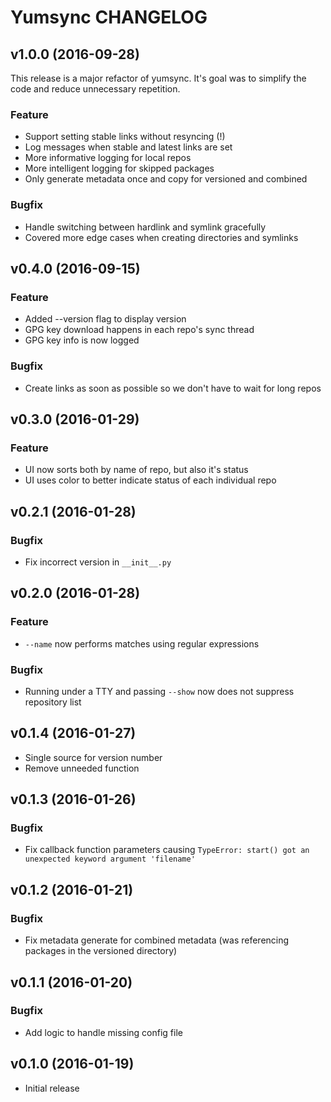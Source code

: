 Yumsync CHANGELOG
=================

v1.0.0 (2016-09-28)
-------------------

This release is a major refactor of yumsync. It's goal was to simplify the code and reduce unnecessary repetition.

### Feature

* Support setting stable links without resyncing (!)
* Log messages when stable and latest links are set
* More informative logging for local repos
* More intelligent logging for skipped packages
* Only generate metadata once and copy for versioned and combined

### Bugfix

* Handle switching between hardlink and symlink gracefully
* Covered more edge cases when creating directories and symlinks

v0.4.0 (2016-09-15)
-------------------

### Feature

* Added --version flag to display version
* GPG key download happens in each repo's sync thread
* GPG key info is now logged

### Bugfix

* Create links as soon as possible so we don't have to wait for long repos

v0.3.0 (2016-01-29)
-------------------

### Feature

* UI now sorts both by name of repo, but also it's status
* UI uses color to better indicate status of each individual repo

v0.2.1 (2016-01-28)
-------------------

### Bugfix

* Fix incorrect version in `__init__.py`

v0.2.0 (2016-01-28)
-------------------

### Feature

* `--name` now performs matches using regular expressions

### Bugfix

* Running under a TTY and passing `--show` now does not suppress repository list

v0.1.4 (2016-01-27)
-------------------

* Single source for version number
* Remove unneeded function

v0.1.3 (2016-01-26)
-------------------

### Bugfix

* Fix callback function parameters causing `TypeError: start() got an unexpected keyword argument 'filename'`

v0.1.2 (2016-01-21)
-------------------

### Bugfix

* Fix metadata generate for combined metadata (was referencing packages in the versioned directory)

v0.1.1 (2016-01-20)
-------------------

### Bugfix

* Add logic to handle missing config file

v0.1.0 (2016-01-19)
-------------------

* Initial release
